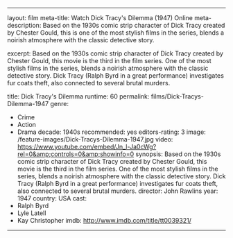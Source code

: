 ---

layout: film
meta-title: Watch Dick Tracy's Dilemma (1947) Online
meta-description:  Based on the 1930s comic strip character of Dick Tracy created by Chester Gould, this is one of the most stylish films in the series, blends a noirish atmosphere with the classic detective story. 

excerpt: Based on the 1930s comic strip character of Dick Tracy created by Chester Gould, this movie is the third in the film series. One of the most stylish films in the series, blends a noirish atmosphere with the classic detective story. Dick Tracy (Ralph Byrd in a great performance) investigates fur coats theft, also connected to several brutal murders. 

title: Dick Tracy's Dilemma
runtime: 60
permalink: films/Dick-Tracys-Dilemma-1947
genre:
- Crime
- Action
- Drama
decade: 1940s
recommended: yes
editors-rating: 3
image: /feature-images/Dick-Tracys-Dilemma-1947.jpg
video: https://www.youtube.com/embed/Jn_l-Ja0cWg?rel=0&amp;controls=0&amp;showinfo=0
synopsis: Based on the 1930s comic strip character of Dick Tracy created by Chester Gould, this movie is the third in the film series. One of the most stylish films in the series, blends a noirish atmosphere with the classic detective story. Dick Tracy (Ralph Byrd in a great performance) investigates fur coats theft, also connected to several brutal murders. 
director: John Rawlins
year: 1947
country: USA
cast:
- Ralph Byrd
- Lyle Latell
- Kay Christopher
imdb: http://www.imdb.com/title/tt0039321/

---